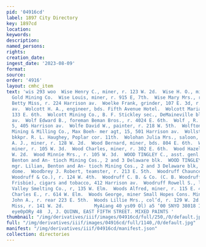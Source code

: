 ```yaml
---
pid: '04916cd'
label: 1897 City Directory
key: 1897cd
location: 
keywords: 
description: 
named_persons: 
rights: 
creation_date: 
ingest_date: '2023-08-09'
format: 
source: 
order: '4916'
layout: cmhc_item
text: 'wis 293 woo  Wise Henry C., miner, r. 123 W. 2d.  Wise H. O., miner Resurrection
  Gold Mining Co.  Wise Louis, miner, r. 915 E, 7th.  Wise Mary Mrs., r. 225 W. 6th.  Wittenstein
  Betty Miss, r. 224 Harrison av.  Woelke Frank, grinder, 107 E. 3d, r. 120 Harrison
  av.  Wolcott H. A., engineer, bds. Fifth Avenue Hotel.  Wolcott Maria D. Miss, dressmaker,
  133 E. 6th.  Wolcott Mining Co., B. F. Stickley sec., DeMaineville blk. 600 Harrison
  av.  Wolf Edward B., foreman Beman Bros., r. 4024 E. 6th.  Wolf , R. R. man, r.
  5, 405 Harrison av.  Wolfe David W., painter, r. 218 W. 5th.  Wolftone Consolidated
  Mining & Milling Co., Max Boeh- mer agt, 15, 501 Harrison av.  Wollstein Ad. H.,
  bkkpr. R. L. Haughey, Poplar cor. 11th.  Wolohan Julia Mrs., saloon, Ibex.  Wood
  A. J., miner, r. 128 W. 2d.  Wood Bernard, miner, bds. 804 E. 6th.  Wood Charles,
  miner, r. 105 W. 3d.  Wood Charles, miner, r. 302 E. 6th.  Wood Hazel Miss, r. 137
  W. 2d.  Wood Minnie Mrs., r. 105 W. 3d.  WOOD TINGLEY C., asst. genl. mgr. Lilian,
  Benton and An- tioch Mining Cos., 2 and 3 Delaware blk.  WOOD TINGLEY §&., genl.
  mgr. Lilian, Benton and An- tioch Mining Cos., 2 and 3 Delaware blk, r. Hotel Ven-
  dome.  Woodbrey J. Robert, teamster, r. 213 E. 5th.  Woodruff Chauncey B. (C. B.
  Woodruff & Co.), r. 124 W. 4th.  Woodruff C. B. & Co. (C. B. Woodruff and G. E.
  Frisbie), cigars and tobacco, 412 Harrison av.  Woodruff Rowell S., lab. Arkansas
  Valley Smelting Co., r, 135 W. Elm.  Woods Alfred, miner, r. 115 E. 4th.  Woods
  Charles E., r. 614 W. Elm.  Woods George, miner Small Hopes Cons. Mining Co,  Woods
  John A., r. rear 223 E. 5th.  Woods Lillie Mrs., col’d, r. 129 W. 2d.  Woods Mary
  Miss, r. 141 W. 2d.           MyAiang 40 ys09 Ol) a5 ‘00 SNYO 38018 IHL  sul  ‘s00TIT
  eye0pORy 48  J, J. QUINN, EAST FIFTH STREET. MIXED PAINTS '
thumbnail: "/img/derivatives/iiif/images/04916cd/full/250,/0/default.jpg"
full: "/img/derivatives/iiif/images/04916cd/full/1140,/0/default.jpg"
manifest: "/img/derivatives/iiif/04916cd/manifest.json"
collection: directories
---
```

